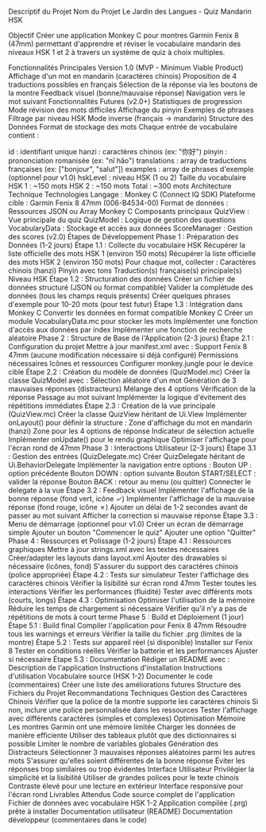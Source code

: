 Descriptif du Projet
Nom du Projet
Le Jardin des Langues - Quiz Mandarin HSK

Objectif
Créer une application Monkey C pour montres Garmin Fenix 8 (47mm) permettant d'apprendre et réviser le vocabulaire mandarin des niveaux HSK 1 et 2 à travers un système de quiz à choix multiples.

Fonctionnalités Principales
Version 1.0 (MVP - Minimum Viable Product)
Affichage d'un mot en mandarin (caractères chinois)
Proposition de 4 traductions possibles en français
Sélection de la réponse via les boutons de la montre
Feedback visuel (bonne/mauvaise réponse)
Navigation vers le mot suivant
Fonctionnalités Futures (v2.0+)
Statistiques de progression
Mode révision des mots difficiles
Affichage du pinyin
Exemples de phrases
Filtrage par niveau HSK
Mode inverse (français → mandarin)
Structure des Données
Format de stockage des mots
Chaque entrée de vocabulaire contient :

id : identifiant unique
hanzi : caractères chinois (ex: "你好")
pinyin : prononciation romanisée (ex: "nǐ hǎo")
translations : array de traductions françaises (ex: ["bonjour", "salut"])
examples : array de phrases d'exemple (optionnel pour v1.0)
hskLevel : niveau HSK (1 ou 2)
Taille du vocabulaire
HSK 1 : ~150 mots
HSK 2 : ~150 mots
Total : ~300 mots
Architecture Technique
Technologies
Langage : Monkey C (Connect IQ SDK)
Plateforme cible : Garmin Fenix 8 47mm (006-B4534-00)
Format de données : Ressources JSON ou Array Monkey C
Composants principaux
QuizView : Vue principale du quiz
QuizModel : Logique de gestion des questions
VocabularyData : Stockage et accès aux données
ScoreManager : Gestion des scores (v2.0)
Étapes de Développement
Phase 1 : Préparation des Données (1-2 jours)
Étape 1.1 : Collecte du vocabulaire HSK
 Récupérer la liste officielle des mots HSK 1 (environ 150 mots)
 Récupérer la liste officielle des mots HSK 2 (environ 150 mots)
 Pour chaque mot, collecter :
Caractères chinois (hanzi)
Pinyin avec tons
Traduction(s) française(s) principale(s)
Niveau HSK
Étape 1.2 : Structuration des données
 Créer un fichier de données structuré (JSON ou format compatible)
 Valider la complétude des données (tous les champs requis présents)
 Créer quelques phrases d'exemple pour 10-20 mots (pour test futur)
Étape 1.3 : Intégration dans Monkey C
 Convertir les données en format compatible Monkey C
 Créer un module VocabularyData.mc pour stocker les mots
 Implémenter une fonction d'accès aux données par index
 Implémenter une fonction de recherche aléatoire
Phase 2 : Structure de Base de l'Application (2-3 jours)
Étape 2.1 : Configuration du projet
 Mettre à jour manifest.xml avec :
Support Fenix 8 47mm (aucune modification nécessaire si déjà configuré)
Permissions nécessaires
Icônes et ressources
 Configurer monkey.jungle pour le device cible
Étape 2.2 : Création du modèle de données (QuizModel.mc)
 Créer la classe QuizModel avec :
Sélection aléatoire d'un mot
Génération de 3 mauvaises réponses (distracteurs)
Mélange des 4 options
Vérification de la réponse
Passage au mot suivant
 Implémenter la logique d'évitement des répétitions immédiates
Étape 2.3 : Création de la vue principale (QuizView.mc)
 Créer la classe QuizView héritant de Ui.View
 Implémenter onLayout() pour définir la structure :
Zone d'affichage du mot en mandarin (hanzi)
Zone pour les 4 options de réponse
Indicateur de sélection actuelle
 Implémenter onUpdate() pour le rendu graphique
 Optimiser l'affichage pour l'écran rond de 47mm
Phase 3 : Interactions Utilisateur (2-3 jours)
Étape 3.1 : Gestion des entrées (QuizDelegate.mc)
 Créer QuizDelegate héritant de Ui.BehaviorDelegate
 Implémenter la navigation entre options :
Bouton UP : option précédente
Bouton DOWN : option suivante
Bouton START/SELECT : valider la réponse
Bouton BACK : retour au menu (ou quitter)
 Connecter le delegate à la vue
Étape 3.2 : Feedback visuel
 Implémenter l'affichage de la bonne réponse (fond vert, icône ✓)
 Implémenter l'affichage de la mauvaise réponse (fond rouge, icône ✗)
 Ajouter un délai de 1-2 secondes avant de passer au mot suivant
 Afficher la correction si mauvaise réponse
Étape 3.3 : Menu de démarrage (optionnel pour v1.0)
 Créer un écran de démarrage simple
 Ajouter un bouton "Commencer le quiz"
 Ajouter une option "Quitter"
Phase 4 : Ressources et Polissage (1-2 jours)
Étape 4.1 : Ressources graphiques
 Mettre à jour strings.xml avec les textes nécessaires
 Créer/adapter les layouts dans layout.xml
 Ajouter des drawables si nécessaire (icônes, fond)
 S'assurer du support des caractères chinois (police appropriée)
Étape 4.2 : Tests sur simulateur
 Tester l'affichage des caractères chinois
 Vérifier la lisibilité sur écran rond 47mm
 Tester toutes les interactions
 Vérifier les performances (fluidité)
 Tester avec différents mots (courts, longs)
Étape 4.3 : Optimisation
 Optimiser l'utilisation de la mémoire
 Réduire les temps de chargement si nécessaire
 Vérifier qu'il n'y a pas de répétitions de mots à court terme
Phase 5 : Build et Déploiement (1 jour)
Étape 5.1 : Build final
 Compiler l'application pour Fenix 8 47mm
 Résoudre tous les warnings et erreurs
 Vérifier la taille du fichier .prg (limites de la montre)
Étape 5.2 : Tests sur appareil réel (si disponible)
 Installer sur Fenix 8
 Tester en conditions réelles
 Vérifier la batterie et les performances
 Ajuster si nécessaire
Étape 5.3 : Documentation
 Rédiger un README avec :
Description de l'application
Instructions d'installation
Instructions d'utilisation
Vocabulaire source (HSK 1-2)
 Documenter le code (commentaires)
 Créer une liste des améliorations futures
Structure des Fichiers du Projet
Recommandations Techniques
Gestion des Caractères Chinois
Vérifier que la police de la montre supporte les caractères chinois
Si non, inclure une police personnalisée dans les ressources
Tester l'affichage avec différents caractères (simples et complexes)
Optimisation Mémoire
Les montres Garmin ont une mémoire limitée
Charger les données de manière efficiente
Utiliser des tableaux plutôt que des dictionnaires si possible
Limiter le nombre de variables globales
Génération des Distracteurs
Sélectionner 3 mauvaises réponses aléatoires parmi les autres mots
S'assurer qu'elles soient différentes de la bonne réponse
Éviter les réponses trop similaires ou trop évidentes
Interface Utilisateur
Privilégier la simplicité et la lisibilité
Utiliser de grandes polices pour le texte chinois
Contraste élevé pour une lecture en extérieur
Interface responsive pour l'écran rond
Livrables Attendus
Code source complet de l'application
Fichier de données avec vocabulaire HSK 1-2
Application compilée (.prg) prête à installer
Documentation utilisateur (README)
Documentation développeur (commentaires dans le code)
